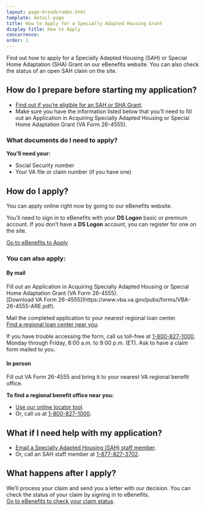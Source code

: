 ```yaml
---
layout: page-breadcrumbs.html
template: detail-page
title: How to Apply for a Specially Adapted Housing Grant
display title: How to Apply
concurrence:
order: 1
---
```


<div itemscope itemtype ="http://schema.org/HowTo">
<div class="va-introtext" itemprop="description">

Find out how to apply for a Specially Adapted Housing (SAH) or Special Home Adaptation (SHA) Grant on our eBenefits website. You can also check the status of an open SAH claim on the site.

</div>

<div itemscope itemtype="http://schema.org/Question">
<h2 itemprop="name">How do I prepare before starting my application?</h2>
<div itemprop="acceptedAnswer" itemscope itemtype="http://schema.org/Answer">
<div itemprop="text">
<ul>
<li><a href="/housing-assistance/disability-housing-grants/">Find out if you’re eligible for an SAH or SHA Grant</a>.</li> 
<li>Make sure you have the information listed below that you’ll need to fill out an  Application in Acquiring Specially Adapted Housing or Special Home Adaptation Grant (VA Form 26-4555).</li> 
</div>
</div>
</div>

<div class="feature" markdown="1" itemprop="steps" itemscope itemtype ="http://schema.org/HowToSection">

<h3 itemprop="name">What documents do I need to apply?</h3>
<div itemprop="itemListElement">
 <b>You'll need your:</b>
<ul>
<li>Social Security number</li>
<li>Your VA file or claim number (if you have one)</li>
</ul>


</div>
</div>

<div itemprop="steps" itemscope itemtype ="http://schema.org/HowToSection">

<h2 itemprop="name">How do I apply?</h2>
<div itemprop="itemListElement">
You can apply online right now by going to our eBenefits website.

You’ll need to sign in to eBenefits with your <b>DS Logon</b> basic or premium account. If you don’t have a <b>DS Logon</b> account, you can register for one on the site.

<a class="usa-button-primary va-button-primary" href="https://www.ebenefits.va.gov/ebenefits/about/feature?feature=disability-compensation">Go to eBenefits to Apply</a>
</div>
</div>
 
<div id="react-applicationStatus"></div>
<div itemprop="steps" itemscope itemtype ="http://schema.org/HowToSection">
 
<h3 itemprop="name">You can also apply:</h3>
<div itemprop="itemListElement">

<h4>By mail</h4>
Fill out an Application in Acquiring Specially Adapted Housing or Special Home Adaptation Grant (VA Form 26-4555). <br>
[Download VA Form 26-4555](https://www.vba.va.gov/pubs/forms/VBA-26-4555-ARE.pdf). <br>

Mail the completed application to your nearest regional loan center. <br>
[Find a regional loan center near you](https://www.benefits.va.gov/HOMELOANS/contact_rlc_info.asp). <br>

If you have trouble accessing the form, call us toll-free at <a href="tel:+18008271000">1-800-827-1000</a>, Monday through Friday, 8:00 a.m. to 9:00 p.m. (ET). Ask to have a claim form mailed to you.

<h4>In person</h4>
Fill out VA Form 26-4555 and bring it to your nearest VA regional benefit office.

<b>To find a regional benefit office near you:</b>
<ul>
<li><a href="/facilities/">Use our online locator tool</a>.</li>
<li>Or, call us at <a href="tel:+18008271000">1-800-827-1000</a>.</li>
</ul>
</div>
</div>

<h2 itemprop="name">What if I need help with my application?</h2>
<div itemprop="itemListElement">

<ul>
<li><a href="mailto:sahinfo.vbaco@va.gov">Email a Specially Adapted Housing (SAH) staff member</a>.</li>
 <li>Or, call an SAH staff member at <a href="tel:+18778273702">1-877-827-3702</a>.</li>
</div>
</div>

<h2 itemprop="name">What happens after I apply?</h2>
<div itemprop="itemListElement">
We’ll process your claim and send you a letter with our decision. You can check the status of your claim by signing in to eBenefits. <br>
<a href="https://www.ebenefits.va.gov/ebenefits/about/feature?feature=sah-grant">Go to eBenefits to check your claim status</a>.

</div>
</div>
</div>
